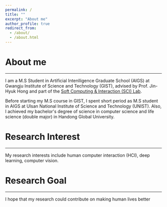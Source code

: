 ```yaml
---
permalink: /
title: ""
excerpt: "About me"
author_profile: true
redirect_from: 
  - /about/
  - /about.html
---
```

# About me
<hr/>

I am a M.S Student in Artificial Intenlligence Graduate School (AIGS) at Gwangju Institute of Science and Technology (GIST), advised by Prof. Jin-Hyuk Hong and part of the [Soft Computing & Interaction (SCI) Lab](https://iit.gist.ac.kr/sci/index.do).

Before starting my M.S course in GIST, I spent short period as M.S student in AIGS at Ulsan National Institute of Science and Technology (UNIST).
Also, I achieved my bachelor's degree of science in computer science and life science (double major) in Handong Global University. 

# Research Interest
<hr/>
My research interests include human computer interaction (HCI), deep learning, computer vision. 

# Research Goal
<hr/>
I hope that my research could contribute on making human lives better
